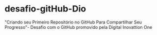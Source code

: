# desafio-gitHub-Dio
"Criando seu Primeiro Repositório no GitHub Para Compartilhar Seu Progresso"- Desafio com o GitHub promovido pela Digital Inovattion One
